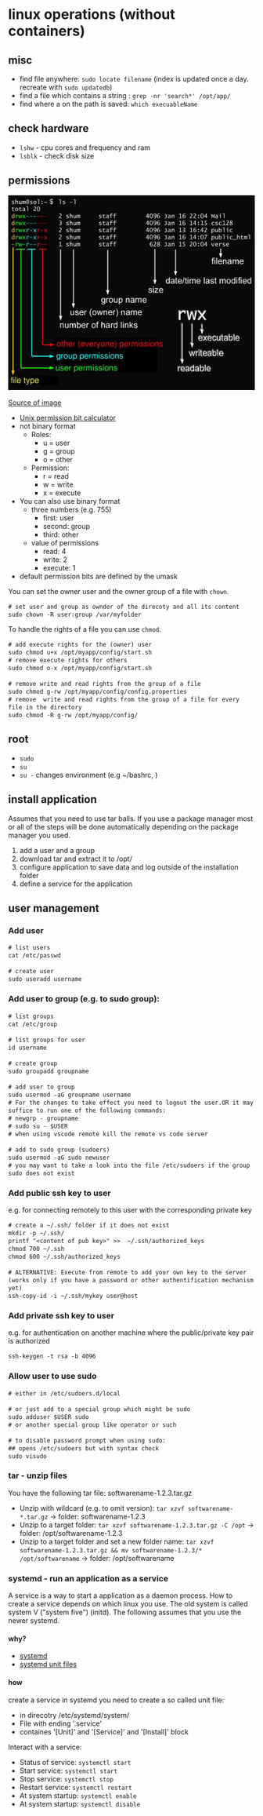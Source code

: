 # linux operations (without containers)

## misc

- find file anywhere: `sudo locate filename` (index is updated once a day. recreate with `sudo updatedb`)
- find a file which contains a string : `grep -nr 'search*' /opt/app/`
- find where a on the path is saved: `which execuableName`

## check hardware

- `lshw` - cpu cores and frequency and ram
- `lsblk` - check disk size

## permissions

![image-linux-file-permission](../img/fig_permissions.jpg) 

[Source of image](http://www.csit.parkland.edu/~smauney/csc128/permissions_and_links.html)

- [Unix permission bit calculator](http://permissions-calculator.org/)
- not binary format
  - Roles:
      - u = user
      - g = group
      - o = other
  - Permission:
      - r = read
      - w = write
      - x = execute
- You can also use binary format
  - three numbers (e.g. 755)
    - first: user
    - second: group
    - third: other
  - value of permissions
    - read: 4
    - write: 2
    - execute: 1
- default permission bits are defined by the umask

You can set the owner user and the owner group of a file with `chown`.

```shell
# set user and group as ownder of the direcoty and all its content
sudo chown -R user:group /var/myfolder
```

To handle the rights of a file you can use `chmod`. 

```shell
# add execute rights for the (owner) user
sudo chmod u+x /opt/myapp/config/start.sh
# remove execute rights for others 
sudo chmod o-x /opt/myapp/config/start.sh

# remove write and read rights from the group of a file 
sudo chmod g-rw /opt/myapp/config/config.properties
# remove  write and read rights from the group of a file for every file in the directory 
sudo chmod -R g-rw /opt/myapp/config/

```

## root

- `sudo`
- `su`
- `su -` changes environment (e.g ~/bashrc, )

## install application

Assumes that you need to use tar balls. If you use a package manager most or all of the steps will be done automatically depending on the package manager you used. 

1. add a user and a group
2. download tar and extract it to /opt/
3. configure application to save data and log outside of the installation folder
4. define a service for the application


## user management

### Add user 

```shell
# list users
cat /etc/passwd

# create user
sudo useradd username
```

### Add user to group (e.g. to sudo group): 

```shell
# list groups 
cat /etc/group

# list groups for user
id username

# create group
sudo groupadd groupname

# add user to group
sudo usermod -aG groupname username
# For the changes to take effect you need to logout the user.OR it may suffice to run one of the following commands:
# newgrp - groupname
# sudo su - $USER
# when using vscode remote kill the remote vs code server

# add to sudo group (sudoers) 
sudo usermod -aG sudo newuser
# you may want to take a look into the file /etc/sudoers if the group sudo does not exist
```

### Add public ssh key to user 

e.g. for connecting remotely to this user with the corresponding private key

```shell
# create a ~/.ssh/ folder if it does not exist
mkdir -p ~/.ssh/
printf "<content of pub key>" >>  ~/.ssh/authorized_keys
chmod 700 ~/.ssh
chmod 600 ~/.ssh/authorized_keys

# ALTERNATIVE: Execute from remote to add your own key to the server (works only if you have a password or other authentification mechanism yet)
ssh-copy-id -i ~/.ssh/mykey user@host
```

### Add private ssh key to user 

e.g. for authentication on another machine where the public/private key pair is authorized

```shell
ssh-keygen -t rsa -b 4096
```

### Allow user to use sudo

```Shell
# either in /etc/sudoers.d/local

# or just add to a special group which might be sudo
sudo adduser $USER sudo
# or another special group like operator or such

# to disable password prompt when using sudo: 
## opens /etc/sudoers but with syntax check
sudo visudo  
```
### tar - unzip files

You have the following tar file: softwarename-1.2.3.tar.gz

- Unzip with wildcard (e.g. to omit version): `tar xzvf softwarename-*.tar.gz` -> folder: softwarename-1.2.3
- Unzip to a target folder: `tar xzvf softwarename-1.2.3.tar.gz -C /opt` -> folder: /opt/softwarename-1.2.3
- Unzip to a target folder and set a new folder name: `tar xzvf softwarename-1.2.3.tar.gz && mv softwarename-1.2.3/* /opt/softwarename` -> folder: /opt/softwarename

### systemd - run an application as a service

A service is a way to start a application as a daemon process. How to create a service depends on which linux you use. The old system is called system V ("system five") (initd). The following  assumes that you use the newer systemd.

#### why?

- [systemd](https://fedoramagazine.org/systemd-getting-a-grip-on-units/)
- [systemd unit files](https://www.digitalocean.com/community/tutorials/understanding-systemd-units-and-unit-files)

#### how

create a service in systemd you need to create a so called unit file:

- in direcotry /etc/systemd/system/
- File with ending '.service'
- containes '[Unit]' and '[Service]' and '[Install]' block


Interact with a service:

- Status of service: `systemctl start`
- Start service: `systemctl start`
- Stop service: `systemctl stop`
- Restart service: `systemctl restart`
- At system startup: `systemctl enable`
- At system startup: `systemctl disable`
